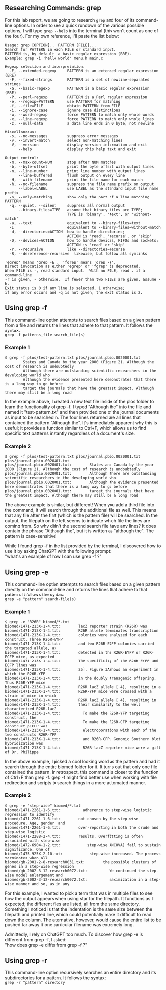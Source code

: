 ## Researching Commands: grep
For this lab report, we are going to research `grep` and four of its command-line options. In order to see a quick rundown of the various possible options, I will type `grep --help` into the terminal (this won't count as one of the four). For my own reference, I'll paste the list below:
```
Usage: grep [OPTION]... PATTERN [FILE]...
Search for PATTERN in each FILE or standard input.
PATTERN is, by default, a basic regular expression (BRE).
Example: grep -i 'hello world' menu.h main.c

Regexp selection and interpretation:
  -E, --extended-regexp     PATTERN is an extended regular expression (ERE)
  -F, --fixed-strings       PATTERN is a set of newline-separated strings
  -G, --basic-regexp        PATTERN is a basic regular expression (BRE)
  -P, --perl-regexp         PATTERN is a Perl regular expression
  -e, --regexp=PATTERN      use PATTERN for matching
  -f, --file=FILE           obtain PATTERN from FILE
  -i, --ignore-case         ignore case distinctions
  -w, --word-regexp         force PATTERN to match only whole words
  -x, --line-regexp         force PATTERN to match only whole lines
  -z, --null-data           a data line ends in 0 byte, not newline

Miscellaneous:
  -s, --no-messages         suppress error messages
  -v, --invert-match        select non-matching lines
  -V, --version             display version information and exit
      --help                display this help text and exit

Output control:
  -m, --max-count=NUM       stop after NUM matches
  -b, --byte-offset         print the byte offset with output lines
  -n, --line-number         print line number with output lines
      --line-buffered       flush output on every line
  -H, --with-filename       print the file name for each match
  -h, --no-filename         suppress the file name prefix on output
      --label=LABEL         use LABEL as the standard input file name prefix
  -o, --only-matching       show only the part of a line matching PATTERN
  -q, --quiet, --silent     suppress all normal output
      --binary-files=TYPE   assume that binary files are TYPE;
                            TYPE is 'binary', 'text', or 'without-match'
  -a, --text                equivalent to --binary-files=text
  -I                        equivalent to --binary-files=without-match
  -d, --directories=ACTION  how to handle directories;
                            ACTION is 'read', 'recurse', or 'skip'
  -D, --devices=ACTION      how to handle devices, FIFOs and sockets;
                            ACTION is 'read' or 'skip'
  -r, --recursive           like --directories=recurse
  -R, --dereference-recursive  likewise, but follow all symlinks

'egrep' means 'grep -E'.  'fgrep' means 'grep -F'.
Direct invocation as either 'egrep' or 'fgrep' is deprecated.
When FILE is -, read standard input.  With no FILE, read . if a command-line
-r is given, - otherwise.  If fewer than two FILEs are given, assume -h.
Exit status is 0 if any line is selected, 1 otherwise;
if any error occurs and -q is not given, the exit status is 2.
```

## Using grep -f

This command-line option attempts to search files based on a given pattern from a file and returns the lines that adhere to that pattern. It follows the syntax:\
`grep -f patterns_file search_file(s)`

### Example 1
```
$ grep -f plos/test-pattern.txt plos/journal.pbio.0020001.txt
        States and Canada by the year 2000 (Figure 2). Although the cost of research is undoubtedly
        Although there are outstanding scientific researchers in the developing world who
        Although the evidence presented here demonstrates that there is a long way to go before
        target the journals that have the greatest impact. Although there may still be a long road
```

In the example above, I created a new text file inside of the plos folder to learn the functionality of grep -f. I typed "Although the" into the file and named it "test-pattern.txt" and then provided one of the journal documents as input to be searched in. The four lines returned are all lines that contained the pattern "Although the". It's immediately apparent why this is useful; it provides a function similar to Ctrl+F, which allows us to find specific text patterns instantly regardless of a document's size.

### Example 2
```
$ grep -f plos/test-pattern.txt plos/journal.pbio.0020001.txt plos/journal.pbio.0020401.txt
plos/journal.pbio.0020001.txt:        States and Canada by the year 2000 (Figure 2). Although the cost of research is undoubtedly
plos/journal.pbio.0020001.txt:        Although there are outstanding scientific researchers in the developing world who
plos/journal.pbio.0020001.txt:        Although the evidence presented here demonstrates that there is a long way to go before
plos/journal.pbio.0020001.txt:        target the journals that have the greatest impact. Although there may still be a long road
```

The above example is similar, but different! When you add a third file into the command, it will search through the additional file as well. This means that any file after the first (which is the pattern file) will be searched. In the output, the filepath on the left seems to indicate which file the lines are coming from. So why didn't the second search file have any lines? It does contain the phrase "Although the", but it is written as "although the". The pattern is case-sensitive!

While I found grep -f in the list provided by the terminal, I discovered how to use it by asking ChatGPT with the following prompt:\
"what's an example of how I can use grep -f ?"

## Using grep -e

This command-line option attempts to search files based on a given pattern directly on the command-line and returns the lines that adhere to that pattern. It follows the syntax:\
`grep -e "pattern" search-file(s)`

### Example 1
```
$ grep -e "R26R" biomed/*.txt
biomed/1471-213X-1-4.txt:        lacZ reporter strain (R26R) was
biomed/1471-213X-1-4.txt:        R26R allele terminates transcription
biomed/1471-213X-1-4.txt:        colonies were analyzed for each construct. Three R26R-EYFP
biomed/1471-213X-1-4.txt:        and two R26R-ECFP colonies carried the targeted allele, as
biomed/1471-213X-1-4.txt:        detected in the R26R-EYFP or R26R-ECFP mice, as expected
biomed/1471-213X-1-4.txt:        The specificity of the R26R-EYFP and ECFP lines was
biomed/1471-213X-1-4.txt:        25]. Figure 3Ashows an experiment in which the R26R-YFP
biomed/1471-213X-1-4.txt:        in the doubly transgenic offspring. Thus R26R-YFP mice
biomed/1471-213X-1-4.txt:        R26R lacZ allele [ 4], resulting in a
biomed/1471-213X-1-4.txt:        R26R-YFP mice were crossed with a strain of mice in which
biomed/1471-213X-1-4.txt:        R26R lacZ allele [ 4], resulting in
biomed/1471-213X-1-4.txt:        their similarity to the well characterized R26R-lacZ
biomed/1471-213X-1-4.txt:          To make the R26R-YFP targeting construct, the
biomed/1471-213X-1-4.txt:          To make the R26R-CFP targeting construct pECFP was
biomed/1471-213X-1-4.txt:          electroporations with each of the two constructs R26R-YFP
biomed/1471-213X-1-4.txt:          and R26R-CFP. Genomic Southern blot hybridization was
biomed/1471-213X-1-4.txt:          R26R-lacZ reporter mice were a gift of Dr. Philippe
```

In the above example, I picked a cool looking word as the pattern and had it search through the entire biomed folder for it. It turns out that only one file contained the pattern. In retrospect, this command is closer to the function of Ctrl+F than grep -f. grep -f might find better use when working with file redirection and scripts to search things in a more automated manner.

### Example 2
```
$ grep -e "step-wise" biomed/*.txt
biomed/1471-2261-1-6.txt:          adherence to step-wise logistic regression to identify
biomed/1471-2261-1-6.txt:        not chosen by the step-wise procedure. Age, gender, and
biomed/1471-2261-1-6.txt:        over-reporting in both the crude and step-wise logistic
biomed/1471-2288-2-4.txt:        results. Overfitting is often associated with step-wise
biomed/1472-6904-1-2.txt:            step-wise ANCOVA) fail to sustain significance. One of
biomed/1475-925X-2-10.txt:            step-wise increased. The process terminates when all
biomed/gb-2001-2-8-research0031.txt:        the possible clusters of genes in a step-wise regression
biomed/gb-2002-3-12-research0072.txt:          We continued the step-wise model enlargement and
biomed/gb-2002-3-12-research0072.txt:          maximization in a step-wise manner and so, as in any
```

For this example, I wanted to pick a term that was in multiple files to see how the output appears when using star for the filepath. It functions as I expected; the different files are listed, all from the same directory. Something I noticed is that the indentation is the same size between the filepath and printed line, which could potentially make it difficult to read down the column. The alternative, however, would cause the entire list to be pushed far away if one particular filename was extremely long.

Admittedly, I rely on ChatGPT too much. To discover how grep -e is different from grep -f, I asked:\
"how does grep -e differ from grep -f ?"

## Using grep -r

This command-line option recursively searches an entire directory and its subdirectories for a pattern. It follows the syntax:\
`grep -r "pattern" directory`
